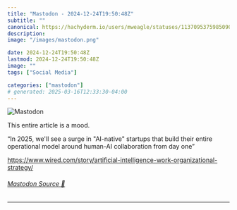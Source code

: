 ```yaml
---
title: "Mastodon - 2024-12-24T19:50:48Z"
subtitle: ""
canonical: https://hachyderm.io/users/mweagle/statuses/113709537598509036
description:
image: "/images/mastodon.png"

date: 2024-12-24T19:50:48Z
lastmod: 2024-12-24T19:50:48Z
image: ""
tags: ["Social Media"]

categories: ["mastodon"]
# generated: 2025-03-16T12:33:30-04:00
---
```

![Mastodon](/images/mastodon.png)

<p>This entire article is a mood.</p><p>“In 2025, we&#39;ll see a surge in &quot;AI-native&quot; startups that build their entire operational model around human-AI collaboration from day one”</p><p><a href="https://www.wired.com/story/artificial-intelligence-work-organizational-strategy/" target="_blank" rel="nofollow noopener noreferrer" translate="no"><span class="invisible">https://www.</span><span class="ellipsis">wired.com/story/artificial-int</span><span class="invisible">elligence-work-organizational-strategy/</span></a></p>


###### [Mastodon Source 🐘](https://hachyderm.io/@mweagle/113709537598509036)

___

